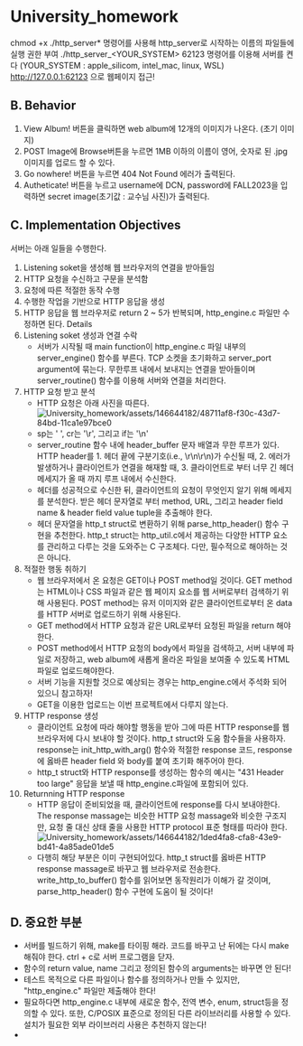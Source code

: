 # University_homework
chmod +x ./http_server* 명령어를 사용해 http_server로 시작하는 이름의 파일들에 실행 권한 부여
./http_server_<YOUR_SYSTEM> 62123 명령어를 이용해 서버를 켠다 (YOUR_SYSTEM : apple_silicom, intel_mac, linux, WSL)
http://127.0.0.1:62123 으로 웹페이지 접근!

## B. Behavior
   1. View Album! 버튼을 클릭하면 web album에 12개의 이미지가 나온다. (초기 이미지)
   2. POST Image에 Browse버튼을 누르면 1MB 이하의 이름이 영어, 숫자로 된 .jpg 이미지를 업로드 할 수 있다.
   3. Go nowhere! 버튼을 누르면 404 Not Found 에러가 출력된다.
   4. Autheticate! 버튼을 누르고 username에 DCN, password에 FALL2023을 입력하면 secret image(초기값 : 교수님 사진)가 출력된다.

## C. Implementation Objectives
   서버는 아래 일들을 수행한다.
   1. Listening soket을 생성해 웹 브라우저의 연결을 받아들임
   2. HTTP 요청을 수신하고 구문을 분석함
   3. 요청에 따른 적절한 동작 수행
   4. 수행한 작업을 기반으로 HTTP 응답을 생성
   5. HTTP 응답을 웹 브라우저로 return
   2 ~ 5가 반복되며, http_engine.c 파일만 수정하면 된다.
   Details
   1. Listening soket 생성과 연결 수락
      - 서버가 시작될 때 main function이 http_engine.c 파일 내부의 server_engine() 함수를 부른다.
        TCP 소켓을 초기화하고 server_port argument에 묶는다.
      무한루프 내에서 보내지는 연결을 받아들이며 server_routine() 함수를 이용해 서버와 연결을 처리한다.
   2. HTTP 요청 받고 분석
      - HTTP 요청은 아래 사진을 따른다.
![University_homework/assets/146644182/48711af8-f30c-43d7-84bd-11ca1e97bce0](https://github.com/GeunSuYoon/University_homework/assets/146644182/48711af8-f30c-43d7-84bd-11ca1e97bce0)
      - sp는 ' ', cr는 '\r', 그리고 if는 '\n'
      - server_routine 함수 내에 header_buffer 문자 배열과 무한 루프가 있다.
        HTTP header를 1. 헤더 끝에 구분기호(i.e., \r\n\r\n)가 수신될 때, 2. 에러가 발생하거나 클라이언트가 연결을 해재할 때, 3. 클라이언트로 부터 너무 긴 헤더 메세지가 올 때 까지 루프 내에서 수신한다.
      - 헤더를 성공적으로 수신한 뒤, 클라이언트의 요청이 무엇인지 알기 위해 메세지를 분석한다. 받은 헤더 문자열로 부터 method, URL, 그리고 header field name & header field value tuple을 추출해야 한다.
      - 헤더 문자열을 http_t struct로 변환하기 위해 parse_http_header() 함수 구현을 추천한다. http_t struct는 http_util.c에서 제공하는 다양한 HTTP 요소를 관리하고 다루는 것을 도와주는 C 구조체다.
     다만, 필수적으로 해야하는 것은 아니다.
   3. 적절한 행동 취하기
      - 웹 브라우저에서 온 요청은 GET이나 POST method일 것이다.
        GET method는 HTML이나 CSS 파일과 같은 웹 페이지 요소를 웹 서버로부터 검색하기 위해 사용된다.
        POST method는 유저 이미지와 같은 클라이언트로부터 온 data를 HTTP 서버로 업로드하기 위해 사용된다.
      - GET method에서 HTTP 요청과 같은 URL로부터 요청된 파일을 return 해야한다.
      - POST method에서 HTTP 요청의 body에서 파일을 검색하고, 서버 내부에 파일로 저장하고, web album에 새롭게 올라온 파일을 보여줄 수 있도록 HTML 파일로 업로드해야한다.
      - 서버 기능을 지원할 것으로 예상되는 경우는 http_engine.c에서 주석화 되어 있으니 참고하자!
      - GET을 이용한 업로드는 이번 프로젝트에서 다루지 않는다.
   4. HTTP response 생성
      - 클라이언트 요청에 따라 해야할 행동을 받아 그에 따른 HTTP response를 웹 브라우저에 다시 보내야 할 것이다. http_t struct와 도움 함수들을 사용하자.
        response는 init_http_with_arg() 함수와 적절한 response 코드, response에 옳바른 header field 와 body를 붙여 초기화 해주어야 한다.
      - http_t struct와 HTTP response를 생성하는 함수의 예시는 "431 Header too large" 응답을 보낼 때 http_engine.c파일에 포함되어 있다.
   5. Returnning HTTP response
      - HTTP 응답이 준비되었을 때, 클라이언트에 response를 다시 보내야한다.
        The response massage는 비슷한 HTTP 요청 massage와 비슷한 구조지만, 요청 줄 대신 상태 줄을 사용한 HTTP protocol 표준 형태를 따라야 한다.
![University_homework/assets/146644182/1ded4fa8-cfa8-43e9-bd41-4a85ade01de5](https://github.com/GeunSuYoon/University_homework/assets/146644182/1ded4fa8-cfa8-43e9-bd41-4a85ade01de5)
      - 다행히 해당 부분은 이미 구현되어있다. http_t struct를 옳바른 HTTP response massage로 바꾸고 웹 브라우저로 전송한다. write_http_to_buffer() 함수를 읽어보면 동작원리가 이해가 갈 것이며, parse_http_header() 함수 구현에 도움이 될 것이다!

## D. 중요한 부분
   - 서버를 빌드하기 위해, make를 타이핑 해라. 코드를 바꾸고 난 뒤에는 다시 make 해줘야 한다. ctrl + c로 서버 프로그램을 닫자.
   - 함수의 return value, name 그리고 정의된 함수의 arguments는 바꾸면 안 된다!
   - 테스트 목적으로 다른 파일이나 함수를 정의하거나 만들 수 있지만, "http_engine.c" 파일만 제출해야 한다!
   - 필요하다면 http_engine.c 내부에 새로운 함수, 전역 변수, enum, struct등을 정의할 수 있다. 또한, C/POSIX 표준으로 정의된 다른 라이브러리를 사용할 수 있다. 설치가 필요한 외부 라이브러리 사용은 추천하지 않는다!
   - 

